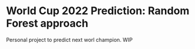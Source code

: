 # World Cup 2022 Prediction: Random Forest approach

Personal project to predict next worl champion.
WIP